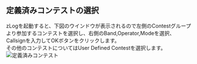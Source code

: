 ## 定義済みコンテストの選択
zLogを起動すると、下図のウインドウが表示されるので左側のContestグループより参加するコンテストを選択し、右側のBand,Operator,Modeを選択、Callsignを入力してOKボタンをクリックします。  
その他のコンテストについてはUser Defined Contestを選択します。  
![定義済みコンテスト](https://raw.githubusercontent.com/jr8ppg/zLog/images/menu.png)
